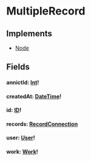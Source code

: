 # MultipleRecord

## Implements

- [Node](/api/graphql/interfaces/node.md)


## Fields

#### annictId: [Int](/api/graphql/scalars/int.md)!

#### createdAt: [DateTime](/api/graphql/scalars/date-time.md)!

#### id: [ID](/api/graphql/scalars/id.md)!

#### records: [RecordConnection](/api/graphql/objects/record-connection.md)

#### user: [User](/api/graphql/objects/user.md)!

#### work: [Work](/api/graphql/objects/work.md)!
